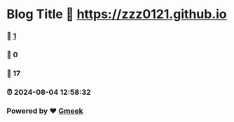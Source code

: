 # Blog Title :link: https://zzz0121.github.io 
### :page_facing_up: [1](https://zzz0121.github.io/tag.html) 
### :speech_balloon: 0 
### :hibiscus: 17 
### :alarm_clock: 2024-08-04 12:58:32 
### Powered by :heart: [Gmeek](https://github.com/Meekdai/Gmeek)
